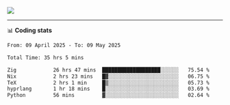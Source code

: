 <picture>
  <source
  srcset="https://github-readme-stats.vercel.app/api?username=sant0s12&show_icons=true&theme=dark"
  media="(prefers-color-scheme: dark)"
  />
  <source
  srcset="https://github-readme-stats.vercel.app/api?username=sant0s12&show_icons=true"
  media="(prefers-color-scheme: light)"
  />
  <img src="https://github-readme-stats.vercel.app/api?username=sant0s12&show_icons=true" />
</picture>

---

📊 **Coding stats**

<!--START_SECTION:waka-->

```txt
From: 09 April 2025 - To: 09 May 2025

Total Time: 35 hrs 5 mins

Zig            26 hrs 47 mins  ███████████████████░░░░░░   75.54 %
Nix            2 hrs 23 mins   █▓░░░░░░░░░░░░░░░░░░░░░░░   06.75 %
TeX            2 hrs 1 min     █▒░░░░░░░░░░░░░░░░░░░░░░░   05.73 %
hyprlang       1 hr 18 mins    █░░░░░░░░░░░░░░░░░░░░░░░░   03.69 %
Python         56 mins         ▓░░░░░░░░░░░░░░░░░░░░░░░░   02.64 %
```

<!--END_SECTION:waka-->
